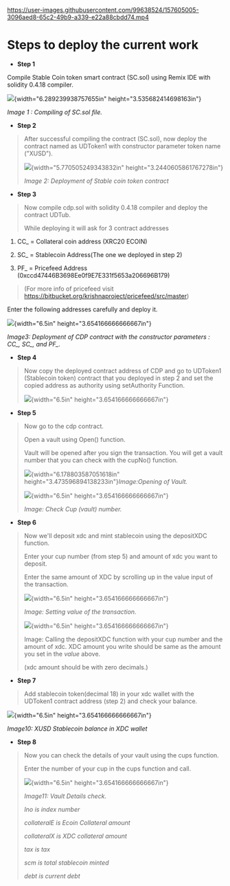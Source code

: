 

https://user-images.githubusercontent.com/99638524/157605005-3096aed8-65c2-49b9-a339-e22a88cbdd74.mp4


# Steps to deploy the current work
-   **Step 1**

Compile Stable Coin token smart contract (SC.sol) using Remix IDE with
solidity 0.4.18 compiler.

![](./doc_image/media/image1.png){width="6.289239938757655in"
height="3.535682414698163in"}

*Image 1 : Compiling of SC.sol file.*

-   **Step 2**

> After successful compiling the contract (SC.sol), now deploy the
> contract named as UDToken1 with constructor parameter token name
> ("XUSD").
>
> ![](./doc_image/media/image2.png){width="5.770505249343832in"
> height="3.2440605861767278in"}
>
> *Image 2: Deployment of Stable coin token contract*

-   **Step 3**

> Now compile cdp.sol with solidity 0.4.18 compiler and deploy the
> contract UDTub.
>
> While deploying it will ask for 3 contract addresses

1.  CC\_ = Collateral coin address (XRC20 ECOIN)

2.  SC\_ = Stablecoin Address(The one we deployed in step 2)

3.  PF\_ = Pricefeed Address
    (0xccd47446B3698Ee0f9E7E331f5653a206696B179)

> (For more info of pricefeed visit
> <https://bitbucket.org/krishnaproject/pricefeed/src/master>)

Enter the following addresses carefully and deploy it.

![](./doc_image/media/image3.png){width="6.5in"
height="3.654166666666667in"}

*Image3: Deployment of CDP contract with the constructor parameters :
CC\_, SC\_, and PF\_.*

-   **Step 4**

> Now copy the deployed contract address of CDP and go to UDToken1
> (Stablecoin token) contract that you deployed in step 2 and set the
> copied address as authority using setAuthority Function.
>
> ![](./doc_image/media/image4.png){width="6.5in"
> height="3.654166666666667in"}

-   **Step 5**

> Now go to the cdp contract.
>
> Open a vault using Open() function.
>
> Vault will be opened after you sign the transaction. You will get a
> vault number that you can check with the cupNo() function.
>
> ![](./doc_image/media/image5.png){width="6.178803587051618in"
> height="3.473596894138233in"}*Image:Opening of Vault.*
>
> ![](./doc_image/media/image6.png){width="6.5in"
> height="3.654166666666667in"}
>
> *Image: Check Cup (vault) number.*

-   **Step 6**

> Now we'll deposit xdc and mint stablecoin using the depositXDC
> function.
>
> Enter your cup number (from step 5) and amount of xdc you want to
> deposit.
>
> Enter the same amount of XDC by scrolling up in the value input of the
> transaction.
>
> ![](./doc_image/media/image7.png){width="6.5in"
> height="3.654166666666667in"}
>
> *Image: Setting value of the transaction.*
>
> ![](./doc_image/media/image8.png){width="6.5in"
> height="3.654166666666667in"}
>
> Image: Calling the depositXDC function with your cup number and the
> amount of xdc. XDC amount you write should be same as the amount you
> set in the *value* above.
>
> (xdc amount should be with zero decimals.)

-   **Step 7**

> Add stablecoin token(decimal 18) in your xdc wallet with the UDToken1
> contract address (step 2) and check your balance.

![](./doc_image/media/image9.png){width="6.5in"
height="3.654166666666667in"}

*Image10: XUSD Stablecoin balance in XDC wallet*

-   **Step 8**

> Now you can check the details of your vault using the cups function.
>
> Enter the number of your cup in the cups function and call.
>
> ![](./doc_image/media/image10.png){width="6.5in"
> height="3.654166666666667in"}
>
> *Image11: Vault Details check.*
>
> *Ino is index number*
>
> *collateralE is Ecoin Collateral amount*
>
> *collateralX is XDC collateral amount*
>
> *tax is tax*
>
> *scm is total stablecoin minted*
>
> *debt is current debt*
